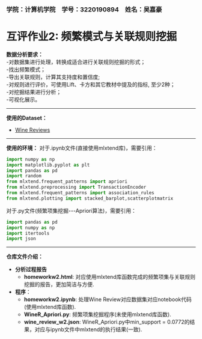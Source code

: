 ### 学院：计算机学院&emsp;学号：3220190894&emsp;姓名：吴嘉豪
# 互评作业2: 频繁模式与关联规则挖掘
**数据分析要求：**  
-对数据集进行处理，转换成适合进行关联规则挖掘的形式；  
-找出频繁模式；  
-导出关联规则，计算其支持度和置信度;  
-对规则进行评价，可使用Lift、卡方和其它教材中提及的指标, 至少2种；  
-对挖掘结果进行分析；  
-可视化展示。  

------------

**使用的Dataset：**
- [Wine Reviews](https://www.kaggle.com/zynicide/wine-reviews "Wine Reviews")

------------

**使用的环境：**
对于.ipynb文件(直接使用mlxtend库)，需要引用：  
```python
import numpy as np
import matplotlib.pyplot as plt
import pandas as pd
import random
from mlxtend.frequent_patterns import apriori
from mlxtend.preprocessing import TransactionEncoder
from mlxtend.frequent_patterns import association_rules
from mlxtend.plotting import stacked_barplot,scatterplotmatrix
```

对于.py文件(频繁项集挖掘---Apriori算法)，需要引用：  
```python
import pandas as pd
import numpy as np
import itertools
import json
```
------------

**仓库文件介绍：**  
- **分析过程报告**
	- __homeworkw2.html__: 对应使用mlxtend库函数完成的频繁项集与关联规则挖掘的报告，更加简洁与方便.  
- **程序**：  
	- __homeworkw2.ipynb__: 处理Wine Review对应数据集对应notebook代码(使用mlxtend库函数).  
	- __WineR_Apriori.py__: 频繁项集挖掘程序(未使用mlxtend库函数).  
	- __wine_review_w2.json__: WineR_Apriori.py中min_support = 0.0772的结果，对应与ipynb文件中mlxtend的执行结果(一致).


